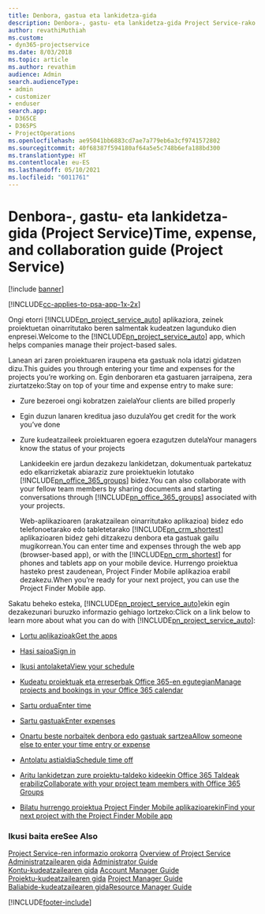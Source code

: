 ```yaml
---
title: Denbora, gastua eta lankidetza-gida
description: Denbora-, gastu- eta lankidetza-gida Project Service-rako
author: revathiMuthiah
ms.custom:
- dyn365-projectservice
ms.date: 8/03/2018
ms.topic: article
ms.author: revathim
audience: Admin
search.audienceType:
- admin
- customizer
- enduser
search.app:
- D365CE
- D365PS
- ProjectOperations
ms.openlocfilehash: ae95041bb6883cd7ae7a779eb6a3cf9741572802
ms.sourcegitcommit: 40f68387f594180af64a5e5c748b6efa188bd300
ms.translationtype: HT
ms.contentlocale: eu-ES
ms.lasthandoff: 05/10/2021
ms.locfileid: "6011761"
---
```

# <a name="time-expense-and-collaboration-guide-project-service"></a><span data-ttu-id="88b9b-103">Denbora-, gastu- eta lankidetza-gida (Project Service)</span><span class="sxs-lookup"><span data-stu-id="88b9b-103">Time, expense, and collaboration guide (Project Service)</span></span>

[!include [banner](../includes/psa-now-project-operations.md)]

[!INCLUDE[cc-applies-to-psa-app-1x-2x](../includes/cc-applies-to-psa-app-1x-2x.md)]

<span data-ttu-id="88b9b-104">Ongi etorri [!INCLUDE[pn_project_service_auto](../includes/pn-project-service-auto.md)] aplikaziora, zeinek proiektuetan oinarritutako beren salmentak kudeatzen lagunduko dien enpresei.</span><span class="sxs-lookup"><span data-stu-id="88b9b-104">Welcome to the [!INCLUDE[pn_project_service_auto](../includes/pn-project-service-auto.md)] app, which helps companies manage their project-based sales.</span></span> 
  
 <span data-ttu-id="88b9b-105">Lanean ari zaren proiektuaren iraupena eta gastuak nola idatzi gidatzen dizu.</span><span class="sxs-lookup"><span data-stu-id="88b9b-105">This guides you through entering your time and expenses for the projects you’re working on.</span></span> <span data-ttu-id="88b9b-106">Egin denboraren eta gastuaren jarraipena, zera ziurtatzeko:</span><span class="sxs-lookup"><span data-stu-id="88b9b-106">Stay on top of your time and expense entry to make sure:</span></span>  
  
- <span data-ttu-id="88b9b-107">Zure bezeroei ongi kobratzen zaiela</span><span class="sxs-lookup"><span data-stu-id="88b9b-107">Your clients are billed properly</span></span>  
  
- <span data-ttu-id="88b9b-108">Egin duzun lanaren kreditua jaso duzula</span><span class="sxs-lookup"><span data-stu-id="88b9b-108">You get credit for the work you’ve done</span></span>  
  
- <span data-ttu-id="88b9b-109">Zure kudeatzaileek proiektuaren egoera ezagutzen dutela</span><span class="sxs-lookup"><span data-stu-id="88b9b-109">Your managers know the status of your projects</span></span>  
  
  <span data-ttu-id="88b9b-110">Lankideekin ere jardun dezakezu lankidetzan, dokumentuak partekatuz edo elkarrizketak abiaraziz zure proiektuekin lotutako [!INCLUDE[pn_office_365_groups](../includes/pn-office-365-groups.md)] bidez.</span><span class="sxs-lookup"><span data-stu-id="88b9b-110">You can also collaborate with your fellow team members by sharing documents and starting conversations through [!INCLUDE[pn_office_365_groups](../includes/pn-office-365-groups.md)] associated with your projects.</span></span>  
  
  <span data-ttu-id="88b9b-111">Web-aplikazioaren (arakatzailean oinarritutako aplikazioa) bidez edo telefonoetarako edo tabletetarako [!INCLUDE[pn_crm_shortest](../includes/pn-crm-shortest.md)] aplikazioaren bidez gehi ditzakezu denbora eta gastuak gailu mugikorrean.</span><span class="sxs-lookup"><span data-stu-id="88b9b-111">You can enter time and expenses through the web app (browser-based app), or with the [!INCLUDE[pn_crm_shortest](../includes/pn-crm-shortest.md)] for phones and tablets app on your mobile device.</span></span> <span data-ttu-id="88b9b-112">Hurrengo proiektua hasteko prest zaudenean, Project Finder Mobile aplikazioa erabil dezakezu.</span><span class="sxs-lookup"><span data-stu-id="88b9b-112">When you’re ready for your next project, you can use the Project Finder Mobile app.</span></span>  
  
<span data-ttu-id="88b9b-113">Sakatu beheko esteka, [!INCLUDE[pn_project_service_auto](../includes/pn-project-service-auto.md)]ekin egin dezakezunari buruzko informazio gehiago lortzeko:</span><span class="sxs-lookup"><span data-stu-id="88b9b-113">Click on a link below to learn more about what you can do with [!INCLUDE[pn_project_service_auto](../includes/pn-project-service-auto.md)]:</span></span>  
  
-   [<span data-ttu-id="88b9b-114">Lortu aplikazioak</span><span class="sxs-lookup"><span data-stu-id="88b9b-114">Get the apps</span></span>](../psa/get-apps.md)  
  
-   [<span data-ttu-id="88b9b-115">Hasi saioa</span><span class="sxs-lookup"><span data-stu-id="88b9b-115">Sign in</span></span>](../psa/sign-in.md)  
  
-   [<span data-ttu-id="88b9b-116">Ikusi antolaketa</span><span class="sxs-lookup"><span data-stu-id="88b9b-116">View your schedule</span></span>](../psa/view-schedule.md)  
  
-   [<span data-ttu-id="88b9b-117">Kudeatu proiektuak eta erreserbak Office 365-en egutegian</span><span class="sxs-lookup"><span data-stu-id="88b9b-117">Manage projects and bookings in your Office 365 calendar</span></span>](../psa/manage-project-bookings-office-365-calendar.md)  
  
-   [<span data-ttu-id="88b9b-118">Sartu ordua</span><span class="sxs-lookup"><span data-stu-id="88b9b-118">Enter time</span></span>](../psa/enter-time.md)  
  
-   [<span data-ttu-id="88b9b-119">Sartu gastuak</span><span class="sxs-lookup"><span data-stu-id="88b9b-119">Enter expenses</span></span>](../psa/enter-expenses.md)  
  
-   [<span data-ttu-id="88b9b-120">Onartu beste norbaitek denbora edo gastuak sartzea</span><span class="sxs-lookup"><span data-stu-id="88b9b-120">Allow someone else to enter your time entry or expense</span></span>](../psa/allow-someone-else-enter-time-entry-expense.md)  
  
-   [<span data-ttu-id="88b9b-121">Antolatu astialdia</span><span class="sxs-lookup"><span data-stu-id="88b9b-121">Schedule time off</span></span>](../psa/schedule-time-off.md)  
  
-   [<span data-ttu-id="88b9b-122">Aritu lankidetzan zure proiektu-taldeko kideekin Office 365 Taldeak erabiliz</span><span class="sxs-lookup"><span data-stu-id="88b9b-122">Collaborate with your project team members with Office 365 Groups</span></span>](../psa/collaborate-project-team-members-office-365-groups.md)  
  
-   [<span data-ttu-id="88b9b-123">Bilatu hurrengo proiektua Project Finder Mobile aplikazioarekin</span><span class="sxs-lookup"><span data-stu-id="88b9b-123">Find your next project with the Project Finder Mobile app</span></span>](../psa/find-next-project-finder-mobile-app.md)  
  
### <a name="see-also"></a><span data-ttu-id="88b9b-124">Ikusi baita ere</span><span class="sxs-lookup"><span data-stu-id="88b9b-124">See Also</span></span>  
 <span data-ttu-id="88b9b-125">[Project Service-ren informazio orokorra](../psa/overview.md) </span><span class="sxs-lookup"><span data-stu-id="88b9b-125">[Overview of Project Service](../psa/overview.md) </span></span>  
 <span data-ttu-id="88b9b-126">[Administratzailearen gida](../psa/admin-guide.md) </span><span class="sxs-lookup"><span data-stu-id="88b9b-126">[Administrator Guide](../psa/admin-guide.md) </span></span>  
 <span data-ttu-id="88b9b-127">[Kontu-kudeatzailearen gida](../psa/account-manager-guide.md) </span><span class="sxs-lookup"><span data-stu-id="88b9b-127">[Account Manager Guide](../psa/account-manager-guide.md) </span></span>  
 <span data-ttu-id="88b9b-128">[Proiektu-kudeatzailearen gida](../psa/project-manager-guide.md) </span><span class="sxs-lookup"><span data-stu-id="88b9b-128">[Project Manager Guide](../psa/project-manager-guide.md) </span></span>  
 [<span data-ttu-id="88b9b-129">Baliabide-kudeatzailearen gida</span><span class="sxs-lookup"><span data-stu-id="88b9b-129">Resource Manager Guide</span></span>](../psa/resource-manager-guide.md)   


[!INCLUDE[footer-include](../includes/footer-banner.md)]
